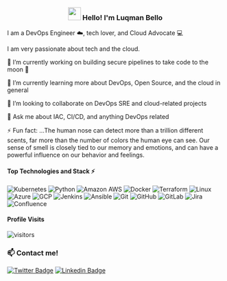 <!-- Heading -->
<h3 align="center"><img src = "https://raw.githubusercontent.com/MartinHeinz/MartinHeinz/master/wave.gif" width = 30px> Hello! I'm Luqman Bello </h3>

<!-- Profile Views -->

I am a DevOps Engineer ☁️, tech lover, and Cloud Advocate 💻

I am very passionate about tech and the cloud.

🔭 I’m currently working on building secure pipelines to take code to the moon 🚀

🌱 I’m currently learning more about DevOps, Open Source, and the cloud in general

👯 I’m looking to collaborate on DevOps SRE and cloud-related projects

💬 Ask me about IAC, CI/CD, and anything DevOps related

⚡ Fun fact: ...The human nose can detect more than a trillion different scents, far more than the number of colors the human eye can see. Our sense of smell is closely tied to our memory and emotions, and can have a powerful influence on our behavior and feelings.

#### Top Technologies and Stack ⚡️

![Kubernetes](https://img.shields.io/static/v1?style=for-the-badge&message=Kubernetes&color=222222&logo=Kubernetes&logoColor=3970E4&label=)
![Python](https://img.shields.io/static/v1?style=for-the-badge&message=Python&color=FFE873&logo=Python&logoColor=4B8BBE&label=)
![Amazon AWS](https://img.shields.io/static/v1?style=for-the-badge&message=Amazon+AWS&color=232F3E&logo=Amazon+AWS&logoColor=FFFFFF&label=)  ![Docker](https://img.shields.io/static/v1?style=for-the-badge&message=Docker&color=2496ED&logo=Docker&logoColor=FFFFFF&label=) 
![Terraform](https://img.shields.io/static/v1?style=for-the-badge&message=Terraform&color=222222&logo=Terraform&logoColor=3970E4&label=)
![Linux](https://img.shields.io/static/v1?style=for-the-badge&message=Linux&color=222222&logo=Linux&logoColor=FCC624&label=) ![Azure](https://img.shields.io/static/v1?style=for-the-badge&message=Azure&color=222222&logo=Azure&logoColor=3970E4&label=) ![GCP](https://img.shields.io/static/v1?style=for-the-badge&message=GCP&color=222222&logo=GCP&logoColor=3970E4&label=) ![Jenkins](https://img.shields.io/static/v1?style=for-the-badge&message=Jenkins&color=222222&logo=Jenkins&logoColor=3970E4&label=) ![Ansible](https://img.shields.io/static/v1?style=for-the-badge&message=Ansible&color=222222&logo=Ansible&logoColor=3970E4&label=) ![Git](https://img.shields.io/static/v1?style=for-the-badge&message=Git&color=222222&logo=Git&logoColor=3970E4&label=) ![GitHub](https://img.shields.io/static/v1?style=for-the-badge&message=GitHub&color=222222&logo=GitHub&logoColor=3970E4&label=) ![GitLab](https://img.shields.io/static/v1?style=for-the-badge&message=GitLab&color=222222&logo=GitLab&logoColor=3970E4&label=) ![Jira](https://img.shields.io/static/v1?style=for-the-badge&message=Jira&color=222222&logo=Jira&logoColor=3970E4&label=) ![Confluence](https://img.shields.io/static/v1?style=for-the-badge&message=Confluence&color=222222&logo=Confluence&logoColor=3970E4&label=) 


#### Profile Visits 

![visitors](https://komarev.com/ghpvc/?username=luqmanbello)

### :mailbox: Contact me!

[![Twitter Badge](https://img.shields.io/badge/-Twitter-1ca0f1?style=flat&labelColor=1ca0f1&logo=twitter&logoColor=white)](https://twitter.com/LuqmanBello_) [![Linkedin Badge](https://img.shields.io/badge/-LinkedIn-0e76a8?style=flat&labelColor=0e76a8&logo=linkedin&logoColor=white)](https://www.linkedin.com/in/luqman-bello/)

<!--
**luqmanbello/luqmanbello** is a ✨ _special_ ✨ repository because its `README.md` (this file) appears on your GitHub profile.


-->
